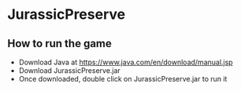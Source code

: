# JurassicPreserve
## How to run the game
* Download Java at https://www.java.com/en/download/manual.jsp
* Download JurassicPreserve.jar 
* Once downloaded, double click on JurassicPreserve.jar to run it
